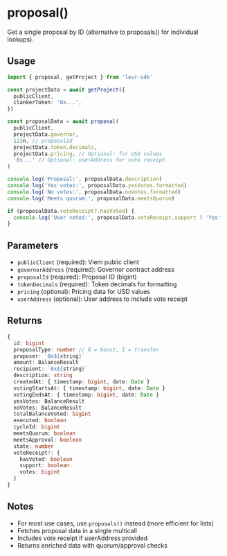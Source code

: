 # proposal()

Get a single proposal by ID (alternative to proposals() for individual lookups).

## Usage

```typescript
import { proposal, getProject } from 'levr-sdk'

const projectData = await getProject({
  publicClient,
  clankerToken: '0x...',
})

const proposalData = await proposal(
  publicClient,
  projectData.governor,
  123n, // proposalId
  projectData.token.decimals,
  projectData.pricing, // Optional: for USD values
  '0x...' // Optional: userAddress for vote receipt
)

console.log('Proposal:', proposalData.description)
console.log('Yes votes:', proposalData.yesVotes.formatted)
console.log('No votes:', proposalData.noVotes.formatted)
console.log('Meets quorum:', proposalData.meetsQuorum)

if (proposalData.voteReceipt?.hasVoted) {
  console.log('User voted:', proposalData.voteReceipt.support ? 'Yes' : 'No')
}
```

## Parameters

- `publicClient` (required): Viem public client
- `governorAddress` (required): Governor contract address
- `proposalId` (required): Proposal ID (bigint)
- `tokenDecimals` (required): Token decimals for formatting
- `pricing` (optional): Pricing data for USD values
- `userAddress` (optional): User address to include vote receipt

## Returns

```typescript
{
  id: bigint
  proposalType: number // 0 = boost, 1 = transfer
  proposer: `0x${string}`
  amount: BalanceResult
  recipient: `0x${string}`
  description: string
  createdAt: { timestamp: bigint, date: Date }
  votingStartsAt: { timestamp: bigint, date: Date }
  votingEndsAt: { timestamp: bigint, date: Date }
  yesVotes: BalanceResult
  noVotes: BalanceResult
  totalBalanceVoted: bigint
  executed: boolean
  cycleId: bigint
  meetsQuorum: boolean
  meetsApproval: boolean
  state: number
  voteReceipt?: {
    hasVoted: boolean
    support: boolean
    votes: bigint
  }
}
```

## Notes

- For most use cases, use `proposals()` instead (more efficient for lists)
- Fetches proposal data in a single multicall
- Includes vote receipt if userAddress provided
- Returns enriched data with quorum/approval checks
